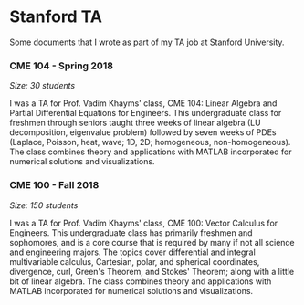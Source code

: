 # Stanford TA
Some documents that I wrote as part of my TA job at Stanford University.

### CME 104 - Spring 2018

*Size: 30 students*

I was a TA for Prof. Vadim Khayms' class, CME 104: Linear Algebra and Partial
Differential Equations for Engineers. This undergraduate class for freshmen
through seniors taught three weeks of linear algebra (LU decomposition,
eigenvalue problem) followed by seven weeks of PDEs (Laplace, Poisson, heat,
wave; 1D, 2D; homogeneous, non-homogeneous). The class combines theory and
applications with MATLAB incorporated for numerical solutions and
visualizations.

### CME 100 - Fall 2018

*Size: 150 students*

I was a TA for Prof. Vadim Khayms' class, CME 100: Vector Calculus for
Engineers. This undergraduate class has primarily freshmen and sophomores, and
is a core course that is required by many if not all science and engineering
majors. The topics cover differential and integral multivariable calculus,
Cartesian, polar, and spherical coordinates, divergence, curl, Green's Theorem,
and Stokes' Theorem; along with a little bit of linear algebra. The class
combines theory and applications with MATLAB incorporated for numerical
solutions and visualizations.
